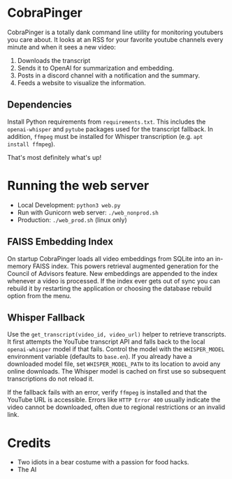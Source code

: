 # CobraPinger

CobraPinger is a totally dank command line utility for monitoring youtubers you care about. It looks at an RSS for your favorite youtube channels every minute and when it sees a new video:

1) Downloads the transcript
2) Sends it to OpenAI for summarization and embedding.
3) Posts in a discord channel with a notification and the summary.
4) Feeds a website to visualize the information.

## Dependencies

Install Python requirements from `requirements.txt`. This includes the
`openai-whisper` and `pytube` packages used for the transcript fallback.
In addition, `ffmpeg` must be installed for Whisper transcription
(e.g. `apt install ffmpeg`).

That's most definitely what's up!

# Running the web server

- Local Development: `python3 web.py`
- Run with Gunicorn web server: `./web_nonprod.sh`
- Production: `./web_prod.sh` (linux only)

## FAISS Embedding Index

On startup CobraPinger loads all video embeddings from SQLite into an in-memory
FAISS index. This powers retrieval augmented generation for the Council of
Advisors feature. New embeddings are appended to the index whenever a video is
processed. If the index ever gets out of sync you can rebuild it by restarting
the application or choosing the database rebuild option from the menu.

## Whisper Fallback

Use the `get_transcript(video_id, video_url)` helper to retrieve transcripts.
It first attempts the YouTube transcript API and falls back to the local
`openai-whisper` model if that fails. Control the model with the
`WHISPER_MODEL` environment variable (defaults to `base.en`). If you already
have a downloaded model file, set `WHISPER_MODEL_PATH` to its location to avoid
any online downloads.
The Whisper model is cached on first use so subsequent transcriptions do not
reload it.

If the fallback fails with an error, verify `ffmpeg` is installed and that the
YouTube URL is accessible. Errors like `HTTP Error 400` usually indicate the
video cannot be downloaded, often due to regional restrictions or an invalid
link.

# Credits

* Two idiots in a bear costume with a passion for food hacks.
* The AI
